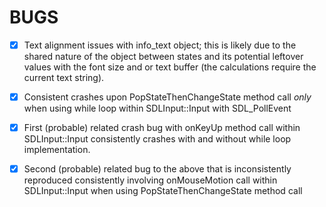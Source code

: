 # BUGS #

- [x] Text alignment issues with info_text object; this is likely due to the shared
nature of the object between states and its potential leftover values with the
font size and or text buffer (the calculations require the current text string).

- [x] Consistent crashes upon PopStateThenChangeState method call *only* when using
while loop within SDLInput::Input with SDL_PollEvent

- [x] First (probable) related crash bug with onKeyUp method call within SDLInput::Input
consistently crashes with and without while loop implementation.

- [x] Second (probable) related bug to the above that is inconsistently reproduced
consistently involving onMouseMotion call within SDLInput::Input when using
PopStateThenChangeState method call
